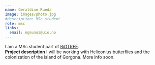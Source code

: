 ```yaml
---
name: Geraldine Rueda
image: images/photo.jpg
#description: MSc student
role: msc
links:
  email: mgmunoz@uio.no
---
```


I am a MSc student part of [BiGTREE](www.bigtree-training.org).
<br>
**Project description** I will be working with Heliconius butterflies and the colonization of the island of Gorgona. More info soon.
